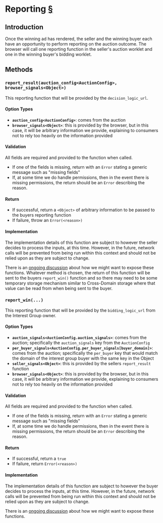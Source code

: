 # Reporting [§](https://github.com/WICG/turtledove/blob/main/FLEDGE.md#5-event-level-reporting-for-now)

<!-- toc -->
<!-- end:toc -->

## Introduction

Once the winning ad has rendered, the seller and the winning buyer each have an opportunity to perform reporting on the auction outcome. The browser will call one reporting function in the seller's auction worklet and one in the winning buyer's bidding worklet.

## Methods

### `report_result(auction_config<AuctionConfig>, browser_signals<Object>)`

This reporting function that will be provided by the `decision_logic_url`.

#### Option Types

* **`auction_config<AuctionConfig>`**: comes from the auction
* **`browser_signals<Object>`**: this is provided by the browser, but in this case, it will be arbitrary information we provide, explaining to consumers not to rely too heavily on the information provided

#### Validation

All fields are required and provided to the function when called.

* If one of the fields is missing, return with an `Error` stating a generic message such as "missing fields"
* If, at some time we do handle permissions, then in the event there is missing permissions, the return should be an `Error` describing the reason.

#### Return

* If successful, return a `<Object>` of arbitrary information to be passed to the buyers reporting function
* If failure, throw an `Error(<reason>)`

#### Implementation

The implementation details of this function are subject to however the seller decides to process the inputs, at this time.  However, in the future, network calls will be prevented from being run within this context and should not be relied upon as they are subject to change.

There is an [ongoing discussion](https://github.com/MagniteEngineering/fledge.polyfill/discussions/9) about how we might want to expose these functions.  Whatever method is chosen, the return of this function will be sent to the buyers `report_win()` function and so there may need to be some temporary storage mechanism similar to Cross-Domain storage where that value can be read from when being sent to the buyer.

### `report_win(...)`

This reporting function that will be provided by the `bidding_logic_url` from the Interest Group owner.

#### Option Types

* **`auction_signals<AuctionConfig.auction_signals>`**: comes from the auction; specifically the `auction_signals` key from the `AuctionConfig`
* **`per_buyer_signals<AuctionConfig.per_buyer_signals[buyer_domain]>`**: comes from the auction; specifically the `per_buyer` key that would match the domain of the interest group buyer with the same key in the Object
* **`seller_signals<Object>`**: this is provided by the sellers `report_result` function
* **`browser_signals<Object>`**: this is provided by the browser, but in this case, it will be arbitrary information we provide, explaining to consumers not to rely too heavily on the information provided

#### Validation

All fields are required and provided to the function when called.

* If one of the fields is missing, return with an `Error` stating a generic message such as "missing fields"
* If, at some time we do handle permissions, then in the event there is missing permissions, the return should be an `Error` describing the reason.

#### Return

* If successful, return a `true`
* If failure, return `Error(<reason>)`

#### Implementation

The implementation details of this function are subject to however the buyer decides to process the inputs, at this time.  However, in the future, network calls will be prevented from being run within this context and should not be relied upon as they are subject to change.

There is an [ongoing discussion](https://github.com/MagniteEngineering/fledge.polyfill/discussions/9) about how we might want to expose these functions.
